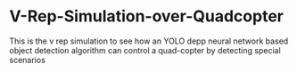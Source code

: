 # V-Rep-Simulation-over-Quadcopter
This is the v rep simulation to see how an YOLO depp neural network based object detection algorithm can control a quad-copter by detecting special scenarios   
